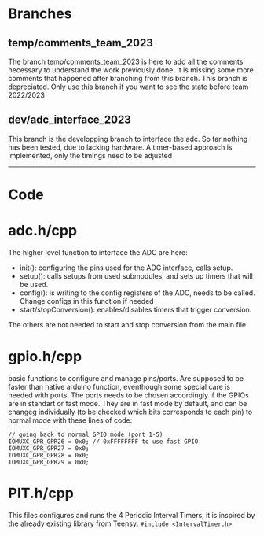 
# Branches
## temp/comments_team_2023
The branch temp/comments_team_2023 is here to add all the comments necessary to understand the work previously done.
It is missing some more comments that happened after branching from this branch.
This branch is depreciated. Only use this branch if you want to see the state before team 2022/2023
## dev/adc_interface_2023 
This branch is the developping branch to interface the adc. So far nothing has been tested, due to lacking hardware. 
A timer-based approach is implemented, only the timings need to be adjusted 

---

# Code

# adc.h/cpp
The higher level function to interface the ADC are here:
- init(): configuring the pins used for the ADC interface, calls setup.
- setup(): calls setups from used submodules, and sets up timers that will be used.
- config(): is writing to the config registers of the ADC, needs to be called. Change configs in this function if needed
- start/stopConversion(): enables/disables timers that trigger conversion.

The others are not needed to start and stop conversion from the main file
# gpio.h/cpp
basic functions to configure and manage pins/ports. Are supposed to be faster than native arduino function, eventhough some special care is needed with ports.
The ports needs to be chosen accordingly if the GPIOs are in standart or fast mode. They are in fast mode by default, and can be changeg individually (to be checked which bits corresponds to each pin) to normal mode with these lines of code: 

```
// going back to normal GPIO mode (port 1-5)
IOMUXC_GPR_GPR26 = 0x0; // 0xFFFFFFFF to use fast GPIO
IOMUXC_GPR_GPR27 = 0x0;
IOMUXC_GPR_GPR28 = 0x0;
IOMUXC_GPR_GPR29 = 0x0;
```

# PIT.h/cpp
This files configures and runs the 4 Periodic Interval Timers, it is inspired by the already existing library from Teensy: ```#include <IntervalTimer.h>```